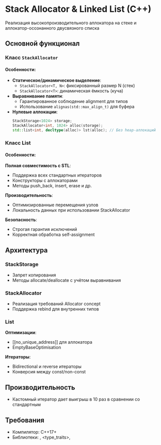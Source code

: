 # Stack Allocator & Linked List (C++)

Реализация высокопроизводительного аллокатора на стеке и аллокатор-осознанного двусвязного списка

## Основной функционал

### Класс `StackAllocator`
#### Особенности:
- **Статическое/динамическое выделение**:
  - `StackAllocator<T, N>`: фиксированный размер N (стек)
  - `StackAllocator<T>`: динамическая ёмкость (куча)
- **Выравнивание памяти**:
  - Гарантированное соблюдение alignment для типов
  - Использование `alignas(std::max_align_t)` для буфера
- **Нулевые аллокации**:
  ```cpp
  StackStorage<1024> storage;
  StackAllocator<int, 1024> alloc(storage);
  std::list<int, decltype(alloc)> lst(alloc); // Без heap-аллокаций

### Класс List
#### Особенности:
  **Полная совместимость с STL**:
 - Поддержка всех стандартных итераторов
 - Конструкторы с аллокаторами
 - Методы push_back, insert, erase и др.

  **Производительность**:
 - Оптимизированные перемещения узлов
 - Локальность данных при использовании StackAllocator

  **Безопасность**:
 - Строгая гарантия исключений
 - Корректная обработка self-assignment

## Архитектура
### StackStorage
- Запрет копирования
- Методы allocate/deallocate с учётом выравнивания

### StackAllocator
- Реализация требований Allocator concept
- Поддержка rebind для внутренних типов

### List

**Оптимизации**:
- [[no_unique_address]] для аллокатора
- EmptyBaseOptimisation

**Итераторы**:
- Bidirectional и reverse итераторы
- Конверсия между const/non-const
  
## Производительность
 - Кастомный итератор дает выигрыш в 10 раз в сравнении со стандартным

## Требования
- Компилятор: C++17+
- Библиотеки: <memory>, <type_traits>, <iterator>
